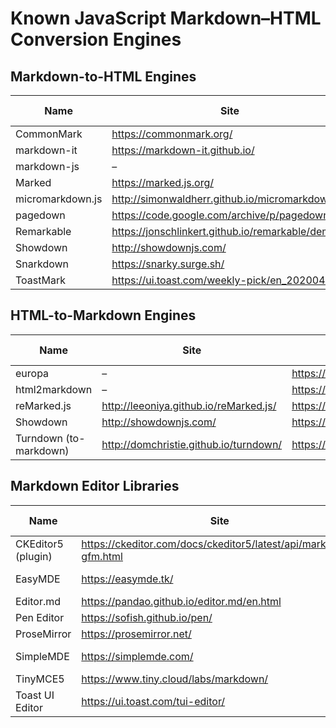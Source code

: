 # Known JavaScript Markdown–HTML Conversion Engines

## Markdown-to-HTML Engines

| Name | Site | Repo | Last Updated |
| --- | --- | --- | --- |
| CommonMark | https://commonmark.org/ | https://github.com/commonmark/commonmark.js | 2020 |
| markdown-it | https://markdown-it.github.io/ | https://github.com/markdown-it/markdown-it | 2020 |
| markdown-js | – | https://github.com/evilstreak/markdown-js | 2014 |
| Marked | https://marked.js.org/| https://github.com/markedjs/marked | 2020 |
| micromarkdown.js | http://simonwaldherr.github.io/micromarkdown.js/ | https://github.com/SimonWaldherr/micromarkdown.js | 2015 |
| pagedown | https://code.google.com/archive/p/pagedown/ | https://github.com/StackExchange/pagedown | 2017 |
| Remarkable | https://jonschlinkert.github.io/remarkable/demo/ | https://github.com/jonschlinkert/remarkable | 2020 |
| Showdown | http://showdownjs.com/ | https://github.com/showdownjs/showdown | 2019 |
| Snarkdown | https://snarky.surge.sh/ | https://github.com/developit/snarkdown | 2020 |
| ToastMark | https://ui.toast.com/weekly-pick/en_20200402/ | https://github.com/nhn/tui.editor/tree/master/libs/toastmark | 2020 |

## HTML-to-Markdown Engines

| Name | Site | Repo | Last Updated |
| --- | --- | --- | --- |
| europa | – | https://github.com/NotNinja/europa | 2017 |
| html2markdown | – | https://github.com/kates/html2markdown | 2013 |
| reMarked.js | http://leeoniya.github.io/reMarked.js/ | https://github.com/leeoniya/reMarked.js | 2014 |
| Showdown | http://showdownjs.com/ | https://github.com/showdownjs/showdown | 2019 |
| Turndown (to-markdown) | http://domchristie.github.io/turndown/ | https://github.com/domchristie/turndown | 2020 |


## Markdown Editor Libraries

| Name | Site | Repo | Last Updated |
| --- | --- | --- | --- |
| CKEditor5 (plugin) | https://ckeditor.com/docs/ckeditor5/latest/api/markdown-gfm.html | https://github.com/ckeditor/ckeditor5 | 2020 |
| EasyMDE | https://easymde.tk/ | https://github.com/Ionaru/easy-markdown-editor | 2020 |
| Editor.md | https://pandao.github.io/editor.md/en.html | https://github.com/pandao/editor.md | 2016 |
| Pen Editor | https://sofish.github.io/pen/ | https://github.com/sofish/pen | 2017 |
| ProseMirror | https://prosemirror.net/ | https://github.com/ProseMirror | 2020 |
| SimpleMDE | https://simplemde.com/ | https://github.com/sparksuite/simplemde-markdown-editor | 2016 |
| TinyMCE5 | https://www.tiny.cloud/labs/markdown/ | https://github.com/tinymce/ | 2020 |
| Toast UI Editor | https://ui.toast.com/tui-editor/ | https://github.com/nhn/tui.editor | 2020 |

